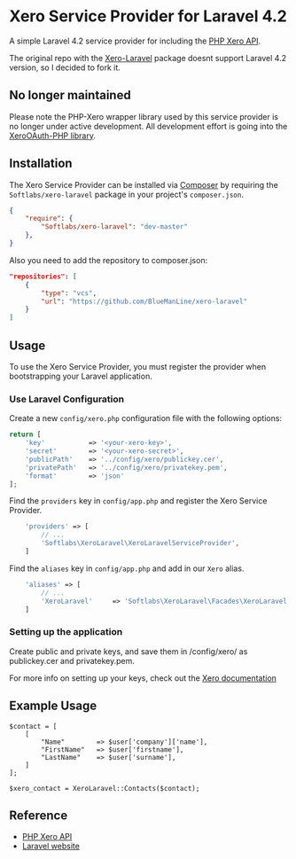 # Xero Service Provider for Laravel 4.2

A simple Laravel 4.2 service provider for including the [PHP Xero API](https://github.com/XeroAPI/PHP-Xero).

The original repo with the [Xero-Laravel](https://github.com/Softlabs/xero-laravel) package doesnt support Laravel 4.2 version, so I decided to fork it.

No longer maintained
------------
Please note the PHP-Xero wrapper library used by this service provider is no longer under active development.
All development effort is going into the [XeroOAuth-PHP library](https://github.com/XeroAPI/XeroOAuth-PHP).

## Installation

The Xero Service Provider can be installed via [Composer](http://getcomposer.org) by requiring the `Softlabs/xero-laravel` package in your project's `composer.json`.

```json
{
    "require": {
        "Softlabs/xero-laravel": "dev-master"
    },
}
```

Also you need to add the repository to composer.json:

```json
"repositories": [
    {
        "type": "vcs",
        "url": "https://github.com/BlueManLine/xero-laravel"
    }
]
```

## Usage

To use the Xero Service Provider, you must register the provider when bootstrapping your Laravel application.

### Use Laravel Configuration

Create a new `config/xero.php` configuration file with the following options:

```php
return [
    'key'           => '<your-xero-key>',
    'secret'        => '<your-xero-secret>',
    'publicPath'    => '../config/xero/publickey.cer',
    'privatePath'   => '../config/xero/privatekey.pem',
    'format'        => 'json'
];
```

Find the `providers` key in `config/app.php` and register the Xero Service Provider.

```php
    'providers' => [
        // ...
        'Softlabs\XeroLaravel\XeroLaravelServiceProvider',
    ]
```

Find the `aliases` key in `config/app.php` and add in our `Xero` alias.

```php
    'aliases' => [
        // ...
        'XeroLaravel'     => 'Softlabs\XeroLaravel\Facades\XeroLaravel',
    ]
```

### Setting up the application

Create public and private keys, and save them in /config/xero/ as publickey.cer and privatekey.pem.

For more info on setting up your keys, check out the [Xero documentation](http://developer.xero.com/documentation/advanced-docs/public-private-keypair/)

## Example Usage

```
$contact = [
    [
        "Name"        => $user['company']['name'],
        "FirstName"   => $user['firstname'],
        "LastName"    => $user['surname'],
    ]
];

$xero_contact = XeroLaravel::Contacts($contact);
```

## Reference

* [PHP Xero API](https://github.com/XeroAPI/PHP-Xero)
* [Laravel website](http://laravel.com)
